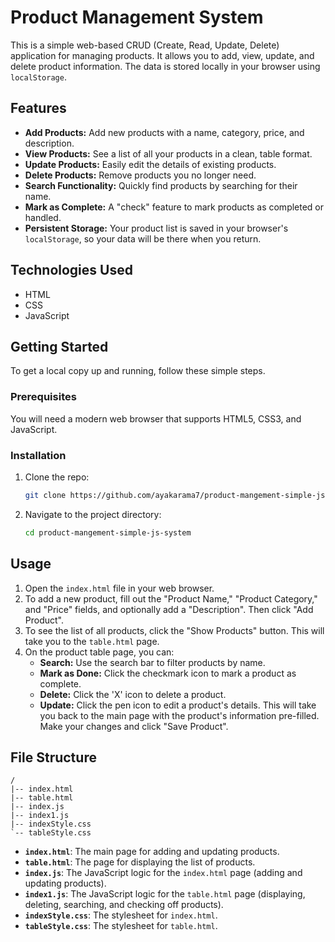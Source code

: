 # Product Management System

This is a simple web-based CRUD (Create, Read, Update, Delete) application for managing products. It allows you to add, view, update, and delete product information. The data is stored locally in your browser using `localStorage`.

## Features

* **Add Products:** Add new products with a name, category, price, and description.
* **View Products:** See a list of all your products in a clean, table format.
* **Update Products:** Easily edit the details of existing products.
* **Delete Products:** Remove products you no longer need.
* **Search Functionality:** Quickly find products by searching for their name.
* **Mark as Complete:** A "check" feature to mark products as completed or handled.
* **Persistent Storage:** Your product list is saved in your browser's `localStorage`, so your data will be there when you return.

## Technologies Used

* HTML
* CSS
* JavaScript

## Getting Started

To get a local copy up and running, follow these simple steps.

### Prerequisites

You will need a modern web browser that supports HTML5, CSS3, and JavaScript.

### Installation

1.  Clone the repo:
    ```sh
    git clone https://github.com/ayakarama7/product-mangement-simple-js-system.git
    ```
2.  Navigate to the project directory:
    ```sh
    cd product-mangement-simple-js-system
    ```

## Usage

1.  Open the `index.html` file in your web browser.
2.  To add a new product, fill out the "Product Name," "Product Category," and "Price" fields, and optionally add a "Description". Then click "Add Product".
3.  To see the list of all products, click the "Show Products" button. This will take you to the `table.html` page.
4.  On the product table page, you can:
    * **Search:** Use the search bar to filter products by name.
    * **Mark as Done:** Click the checkmark icon to mark a product as complete.
    * **Delete:** Click the 'X' icon to delete a product.
    * **Update:** Click the pen icon to edit a product's details. This will take you back to the main page with the product's information pre-filled. Make your changes and click "Save Product".

## File Structure
```
/
|-- index.html
|-- table.html
|-- index.js
|-- index1.js
|-- indexStyle.css
`-- tableStyle.css
```

* **`index.html`**: The main page for adding and updating products.
* **`table.html`**: The page for displaying the list of products.
* **`index.js`**: The JavaScript logic for the `index.html` page (adding and updating products).
* **`index1.js`**: The JavaScript logic for the `table.html` page (displaying, deleting, searching, and checking off products).
* **`indexStyle.css`**: The stylesheet for `index.html`.
* **`tableStyle.css`**: The stylesheet for `table.html`.
